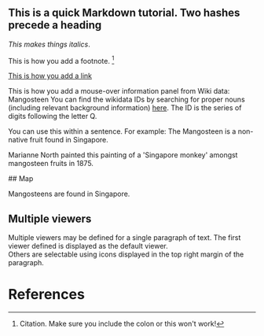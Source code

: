 <param ve-config 
       title="Essay Title"
       author="Author"
       banner="https://iiif.wellcomecollection.org/image/V0044770/full/1338%2C/0/default.jpg"
       layout="vertical">
       
## This is a quick Markdown tutorial. Two hashes precede a heading
*This makes things italics*. 

This is how you add a footnote. [^1]

[This is how you add a link](https://www.juncture-digital.org/KatherineMEnright/speciesstories/)

This is how you add a mouse-over information panel from Wiki data: <span eid="Q170662">Mangosteen</span>
You can find the wikidata IDs by searching for proper nouns (including relevant background information) [here](https://www.wikidata.org/wiki/Wikidata:Main_Page). The ID is the series of digits following the letter Q.
       
You can use this within a sentence. For example: The <span eid="Q170662">Mangosteen</span> is a non-native fruit found in Singapore.
<param ve-image 
       manifest="https://iiif.wellcomecollection.org/image/V0044770/full/1338%2C/0/default.jpg"
       label="Mangosteen Photograph" 
       description="A mangosteen plant (Garcinia mangostana): fruiting branch and halved fruit. Photograph. Wellcome Collection.">
       
Marianne North painted this painting of a 'Singapore monkey' amongst mangosteen fruits in 1875.
<param ve-image
       title="Image comparison of the canopy of a dragon tree (_Dracaena draco_) with a classical Greek depiction of the dragon Ladon."
       url="https://free.iiifhosting.com/iiif/7e103f8b67bc1ce1be0a738a6a34265de93fe18ad5978f48c076da1da1fbf636/info.json"
       curtain="true"
       fit="contain"
       ref="1" >
       
<param ve-image 
       url="https://d3d00swyhr67nd.cloudfront.net/w1200h1200/collection/LSW/RBGM/LSW_RBGM_MN_CD6_577-001.jpg"
       label="Flowers and Fruit of the Mangosteen, and a Singapore Monkey" 
       description="Held by Kew Gardens."
       license="CC BY-NC">
## Map

Mangosteens are found in Singapore.
<param ve-map center="Q334" zoom="11" prefer-geojson>

## Multiple viewers

Multiple viewers may be defined for a single paragraph of text.  The first viewer defined is displayed as the default viewer.  
Others are selectable using icons displayed in the top right margin of the paragraph.
<param ve-image 
       url="https://iiif.wellcomecollection.org/image/V0044770/full/1338%2C/0/default.jpg"
       label="Mangosteen Photograph" 
       description="A mangosteen plant (Garcinia mangostana): fruiting branch and halved fruit. Photograph. Wellcome Collection."
       license="public domain">
<param ve-map center="Q334" zoom="11" prefer-geojson>

# References

[^1]: Citation. Make sure you include the colon or this won't work!
